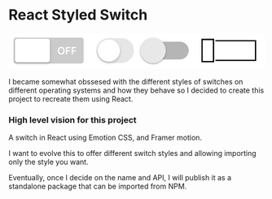 # React Styled Switch

![Demo](demo.gif)

I became somewhat obssesed with the different styles of switches on different
operating systems and how they behave so I decided to create this project to
recreate them using React.

### High level vision for this project

A switch in React using Emotion CSS, and Framer motion.

I want to evolve this to offer different switch styles and allowing importing
only the style you want.

Eventually, once I decide on the name and API, I will publish it as a standalone
package that can be imported from NPM.

